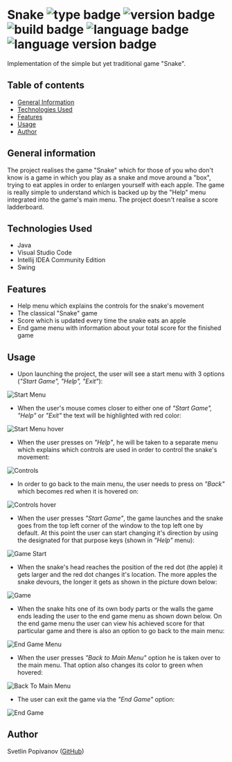 # Snake ![type badge](https://img.shields.io/badge/type-own%20project-brightgreen) ![version badge](https://img.shields.io/badge/version-v1.1.0-blue) ![build badge](https://img.shields.io/badge/build-passing-success) ![language badge](https://img.shields.io/badge/language-Java-yellow) ![language version badge](https://img.shields.io/badge/language%20version-16-informational)

Implementation of the simple but yet traditional game "Snake".

## Table of contents

* [General Information](#general-information)
* [Technologies Used](#technologies-used)
* [Features](#features)
* [Usage](#usage)
* [Author](#author)

## General information

The project realises the game "Snake" which for those of you who don't know is a game in which you play as a snake and move around a "box", trying to eat apples in order to enlargen yourself with each apple. The game is really simple to understand which is backed up by the "Help" menu integrated into the game's main menu. The project doesn't realise a score ladderboard.

## Technologies Used

* Java
* Visual Studio Code
* Intellij IDEA Community Edition
* Swing

## Features

* Help menu which explains the controls for the snake's movement
* The classical "Snake" game
* Score which is updated every time the snake eats an apple
* End game menu with information about your total score for the finished game

## Usage

* Upon launching the project, the user will see a start menu with 3 options (*"Start Game", "Help", "Exit"*):

![Start Menu](https://github.com/Svetlin12/Snake/blob/main/images/Start%20Menu.PNG)

* When the user's mouse comes closer to either one of *"Start Game", "Help"* or *"Exit"* the text will be highlighted with red color:

![Start Menu hover](https://github.com/Svetlin12/Snake/blob/main/images/Start%20Menu%20hover.png)

* When the user presses on *"Help"*, he will be taken to a separate menu which explains which controls are used in order to control the snake's movement:

![Controls](https://github.com/Svetlin12/Snake/blob/main/images/Controls.png)

* In order to go back to the main menu, the user needs to press on *"Back"* which becomes red when it is hovered on:

![Controls hover](https://github.com/Svetlin12/Snake/blob/main/images/Controls%20hover.png)

* When the user presses *"Start Game"*, the game launches and the snake goes from the top left corner of the window to the top left one by default. At this point the user can start changing it's direction by using the designated for that purpose keys (shown in *"Help"* menu):

![Game Start](https://github.com/Svetlin12/Snake/blob/main/images/Game%20Start.png)

* When the snake's head reaches the position of the red dot (the apple) it gets larger and the red dot changes it's location. The more apples the snake devours, the longer it gets as shown in the picture down below:

![Game](https://github.com/Svetlin12/Snake/blob/main/images/Game.png)

* When the snake hits one of its own body parts or the walls the game ends leading the user to the end game menu as shown down below. On the end game menu the user can view his achieved score for that particular game and there is also an option to go back to the main menu:

![End Game Menu](https://github.com/Svetlin12/Snake/blob/main/images/End%20Game%20Menu.png)

* When the user presses *"Back to Main Menu"* option he is taken over to the main menu. That option also changes its color to green when hovered:

![Back To Main Menu](https://github.com/Svetlin12/Snake/blob/main/images/Back%20To%20Main%20Menu.png)

* The user can exit the game via the *"End Game"* option:

![End Game](https://github.com/Svetlin12/Snake/blob/main/images/End%20Game.png)

## Author

Svetlin Popivanov ([GitHub](https://github.com/Svetlin12))
